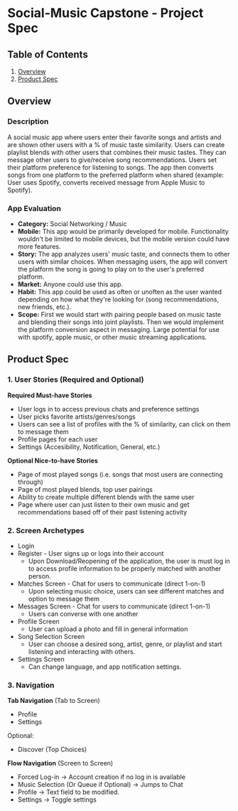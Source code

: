 # Social-Music Capstone - Project Spec

## Table of Contents
1. [Overview](#Overview)
1. [Product Spec](#Product-Spec)

## Overview
### Description
A social music app where users enter their favorite songs and artists and are shown other users with a % of music taste similarity. Users can create playlist blends with other users that combines their music tastes. They can message other users to give/receive song recommendations. Users set their platform preference for listening to songs. The app then converts songs from one platform to the preferred platform when shared (example: User uses Spotify, converts received message from Apple Music to Spotify). 

### App Evaluation
- **Category:** Social Networking / Music
- **Mobile:** This app would be primarily developed for mobile. Functionality wouldn't be limited to mobile devices, but the mobile version could have more features.
- **Story:** The app analyzes users' music taste, and connects them to other users with similar choices. When messaging users, the app will convert the platform the song is going to play on to the user's preferred platform.
- **Market:** Anyone could use this app. 
- **Habit:** This app could be used as often or unoften as the user wanted depending on how what they're looking for (song recommendations, new friends, etc.).
- **Scope:** First we would start with pairing people based on music taste and blending their songs into joint playlists. Then we would implement the platform conversion aspect in messaging. Large potential for use with spotify, apple music, or other music streaming applications.

## Product Spec
### 1. User Stories (Required and Optional)

**Required Must-have Stories**

* User logs in to access previous chats and preference settings
* User picks favorite artists/genres/songs
* Users can see a list of profiles with the % of similarity, can click on them to message them
* Profile pages for each user
* Settings (Accesibility, Notification, General, etc.)

**Optional Nice-to-have Stories**

* Page of most played songs (i.e. songs that most users are connecting through)
* Page of most played blends, top user pairings
* Ability to create multiple different blends with the same user
* Page where user can just listen to their own music and get recommendations based off of their past listening activity

### 2. Screen Archetypes

* Login 
* Register - User signs up or logs into their account
   * Upon Download/Reopening of the application, the user is must log in to access profile information to be properly matched with another person. 
* Matches Screen - Chat for users to communicate (direct 1-on-1)
   * Upon selecting music choice, users can see different matches and option to message them
* Messages Screen - Chat for users to communicate (direct 1-on-1)
    * Users can converse with one another
* Profile Screen 
   * User can upload a photo and fill in general information
* Song Selection Screen
   * User can choose a desired song, artist, genre, or playlist and start listening and interacting with others.
* Settings Screen
   * Can change language, and app notification settings.

### 3. Navigation

**Tab Navigation** (Tab to Screen)

* Profile
* Settings

Optional:
* Discover (Top Choices)

**Flow Navigation** (Screen to Screen)
* Forced Log-in -> Account creation if no log in is available
* Music Selection (Or Queue if Optional) -> Jumps to Chat
* Profile -> Text field to be modified. 
* Settings -> Toggle settings
